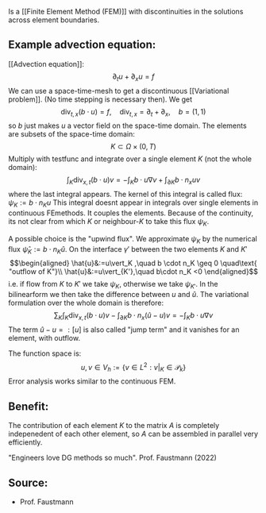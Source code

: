 Is a [[Finite Element Method (FEM)]] with discontinuities in the solutions across element boundaries.


## Example advection equation:
[[Advection equation]]:
$$\partial_t u + \partial_x u = f$$
We can use a space-time-mesh to get a discontinuous [[Variational problem]]. (No time stepping is necessary then).
We get
$$\operatorname{div}_{t,x}(b\cdot u)=f,\quad \operatorname{div}_{t,x} = \partial_t+\partial_x,\quad b = (1,1)$$
so $b$ just makes $u$ a vector field on the space-time domain. The elements are subsets of the space-time domain:
$$K\subset \Omega \times (0,T)$$
Multiply with testfunc and integrate over a single element $K$ (not the whole domain):
$$\int_K \operatorname{div}_{x,t}(b\cdot u)v=-\int_K b\cdot u \nabla v + \int_{\partial K}b\cdot n_x uv$$
where the last integral appears. The kernel of this integral is called flux: $\psi_K:=b\cdot n_K u$
This integral doesnt appear in integrals over single elements in continuous FEmethods. It couples the elements.
Because of the continuity, its not clear from which $K$ or neighbour-$K$ to take this flux $\psi_K$.

A possible choice is the "upwind flux". We approximate $\psi_K$ by the numerical flux $\widehat{\psi}_K:=b\cdot n_K \hat{u}$. On the interface $\gamma'$ between the two elements $K$ and $K'$
$$\begin{aligned}
\hat{u}&:=u\vert_K ,\quad b \cdot n_K \geq 0  \quad\text{ "outflow of K"}\\
\hat{u}&:=u\vert_{K'},\quad b\cdot n_K <0
\end{aligned}$$
i.e. if flow from $K$ to $K'$ we take $\psi_K$, otherwise we take $\psi_{K'}$. In the bilinearform we then take the difference between $u$ and $\hat{u}$. The variational formulation over the whole domain is therefore:
$$\sum_K \int_K \operatorname{div}_{x,t}(b\cdot u)v- \int_{\partial K}b\cdot n_x (\hat{u}-u)v=-\int_K b\cdot u \nabla v $$
The term $\hat{u}-u=:[u]$ is also called "jump term" and it vanishes for an element, with outflow. 

The function space is:
$$u,v\in V_h:=\{v\in L^2: v\vert_K \in \mathcal{P}_k\}$$
Error analysis works similar to the continuous FEM.


## Benefit:
The contribution of each element $K$ to the matrix $A$ is completely indepenedent of each other element, so $A$ can be assembled in parallel very efficiently.

"Engineers love DG methods so much".
Prof. Faustmann (2022)


## Source:
- Prof. Faustmann